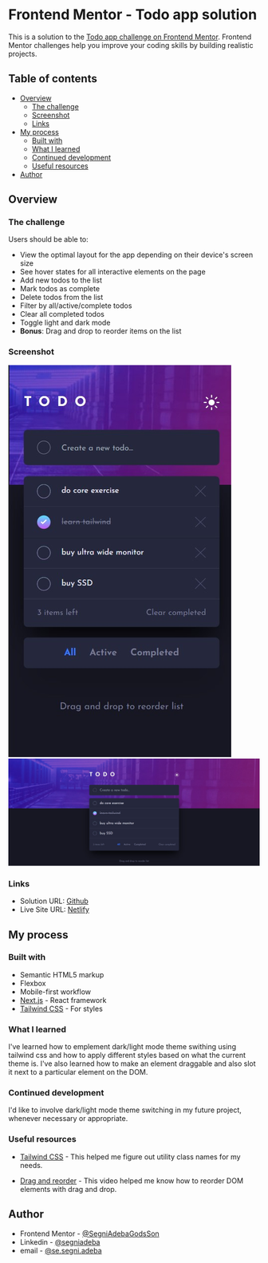 # Frontend Mentor - Todo app solution

This is a solution to the [Todo app challenge on Frontend Mentor](https://www.frontendmentor.io/challenges/todo-app-Su1_KokOW). Frontend Mentor challenges help you improve your coding skills by building realistic projects.

## Table of contents

-   [Overview](#overview)
    -   [The challenge](#the-challenge)
    -   [Screenshot](#screenshot)
    -   [Links](#links)
-   [My process](#my-process)
    -   [Built with](#built-with)
    -   [What I learned](#what-i-learned)
    -   [Continued development](#continued-development)
    -   [Useful resources](#useful-resources)
-   [Author](#author)

## Overview

### The challenge

Users should be able to:

-   View the optimal layout for the app depending on their device's screen size
-   See hover states for all interactive elements on the page
-   Add new todos to the list
-   Mark todos as complete
-   Delete todos from the list
-   Filter by all/active/complete todos
-   Clear all completed todos
-   Toggle light and dark mode
-   **Bonus**: Drag and drop to reorder items on the list

### Screenshot

![](./screenshot-mobile.jpg)
![](./screenshot-desktop.jpg)

### Links

-   Solution URL: [Github](https://github.com/SegniAdebaGodsSon/Frontend-Mentor/tree/master/Todo%20App/todo-app)
-   Live Site URL: [Netlify](https://symphonious-moxie-32fd81.netlify.app/)

## My process

### Built with

-   Semantic HTML5 markup
-   Flexbox
-   Mobile-first workflow
-   [Next.js](https://nextjs.org/) - React framework
-   [Tailwind CSS](https://tailwindcss.com) - For styles

### What I learned

I've learned how to emplement dark/light mode theme swithing using tailwind css and how to apply different styles based on what the current theme is. I've also learned how to make an element draggable and also slot it next to a particular element on the DOM.

### Continued development

I'd like to involve dark/light mode theme switching in my future project, whenever necessary or appropriate.

### Useful resources

-   [Tailwind CSS](https://www.tailwindcss.com) - This helped me figure out utility class names for my needs.

-   [Drag and reorder](https://youtu.be/jfYWwQrtzzY) - This video helped me know how to reorder DOM elements with drag and drop.

## Author

-   Frontend Mentor - [@SegniAdebaGodsSon](https://www.frontendmentor.io/profile/SegniAdebaGodsSon)
-   Linkedin - [@segniadeba](https://www.linkedin.com/in/segniadeba/)
-   email - [@se.segni.adeba](se.segni.adeba@gmail.com)
